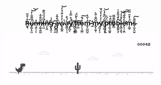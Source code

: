 ###                                                   

<h2 align="center" color="cyan">
  Ṟ̶̢̊̾͊̅͘u̷̡̳̣̝̺̩͖͐̋͂͌̍̒̚͝͝n̶͉̭͔̦͎̜͓̖̘̓̕͜ņ̸͇̜̰͇̖͇̹̂̈͌͋̕i̶͉͖͆̈́̈́͌̃͘n̸̝̣̯̑g̸̢̧̼̠̎̇̍ ̶̧̢̡͎̳͉̙̹̫̗̎a̵̡̡̢̨̝̹̤͈̣̓̊̌̓̚w̴̢̗͇̱͛̓̓͛̌̇̔̓̚͝à̵̛͈̻̦͔̘́͋ỵ̸̧̻̦̈́̊̿̒̍̚ ̸̱̤̟̩̬̱͇̹̔f̸̝̘̘̯̳̝̳͖͐̀̌̈́r̸̠̻̅o̵̞̦̘̻̼͖̠͎̟̓́͊͠m̷̬̦̺̲̺͍̦͕̩̒̍̎̔ ̵̯̏̕m̷̭̗̟̬̹̣̞̝̋͆̐͛̑̀̕ẏ̸̛̛̻̦͙̞̓͐̓̔̈́̌ ̸̥͈̮̣̩͔̜̙̟̑̈́͆͌̓̀͝ṕ̷̨̛̟̜̯̩͈̱̘͐́͗̕r̸͕͚̘͇̥̱̞̙̲͊̎̇̎ȏ̸̭̲̑͂̅̈b̴̧̛͚̭͙̗̼̐̄́̆̐̍͛l̶̨͚̩̯̟̓̊̔́͝ë̷̛̗̟͎̝̭̝̩̖̓̂͂́̂͜͝͠m̴̦͇̹̈́̇̊̎̿s̴̘͖̗̼̮̜̫̤̋͂̀͠
</h2>
<p align="center">
  <img src="dina.gif" />
</p>
